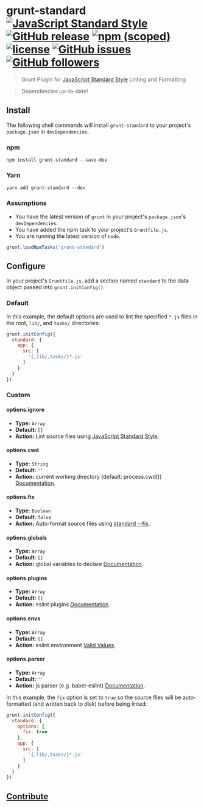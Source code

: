 # grunt-standard [![JavaScript Standard Style](https://img.shields.io/badge/code%20style-standard-brightgreen.svg)](http://standardjs.com/) [![GitHub release](https://img.shields.io/github/release/EasyAsABC123/grunt-standard.svg)](https://github.com/EasyAsABC123/grunt-standard/releases) [![npm (scoped)](https://img.shields.io/npm/v/grunt-standard.svg)](https://www.npmjs.com/package/grunt-standard) [![license](https://img.shields.io/badge/license-MIT-blue.svg)](https://github.com/EasyAsABC123/grunt-standard/blob/master/LICENSE) [![GitHub issues](https://img.shields.io/github/issues/EasyAsABC123/grunt-standard.svg)](https://github.com/EasyAsABC123/grunt-standard/issues) [![GitHub followers](https://img.shields.io/github/followers/EasyAsABC123.svg?style=social&label=Follow)](https://github.com/EasyAsABC123)

> Grunt Plugin for [JavaScript Standard Style](https://github.com/feross/standard) Linting and Formatting

> Dependencies up-to-date!

## Install

The following shell commands will install `grunt-standard` to your project's `package.json` in `devDependencies`.

### npm
```shell
npm install grunt-standard --save-dev
```

### Yarn
```shell
yarn add grunt-standard --dev
```

### Assumptions

- You have the latest version of `grunt` in your project's `package.json`'s `devDependencies`.
- You have added the npm task to your project's `Gruntfile.js`.
- You are running the latest version of `node`.

```javascript
grunt.loadNpmTasks('grunt-standard')
```

## Configure

In your project's `Gruntfile.js`, add a section named `standard` to the data object passed into `grunt.initConfig()`.

### Default

In this example, the default options are used to lint the specified `*.js` files in the root, `lib/`, and `tasks/` directories:

```javascript
grunt.initConfig({
  standard: {
    app: {
      src: [
        '{,lib/,tasks/}*.js'
      ]
    }
  }
})
```

### Custom

#### options.ignore

- **Type:** `Array`
- **Default:** `[]`
- **Action:** Lint source files using [JavaScript Standard Style](https://github.com/feross/standard#standardlintfilesfiles-opts-callback).

#### options.cwd

- **Type:** `String`
- **Default:** `''`
- **Action:** current working directory (default: process.cwd()) [Documentation](https://github.com/feross/standard#standardlintfilesfiles-opts-callback).

#### options.fix

- **Type:** `Boolean`
- **Default:** `false`
- **Action:** Auto-format source files using [standard --fix](https://github.com/feross/standard#is-there-an-automatic-formatter).

#### options.globals

- **Type:** `Array`
- **Default:** `[]`
- **Action:** global variables to declare [Documentation](https://github.com/feross/standard#standardlintfilesfiles-opts-callback).

#### options.plugins

- **Type:** `Array`
- **Default:** `[]`
- **Action:** eslint plugins [Documentation](https://github.com/feross/standard#standardlintfilesfiles-opts-callback).

#### options.envs

- **Type:** `Array`
- **Default:** `[]`
- **Action:** eslint environment [Valid Values](https://github.com/sindresorhus/globals/blob/master/globals.json).

#### options.parser

- **Type:** `Array`
- **Default:** `''`
- **Action:** js parser (e.g. babel-eslint) [Documentation](https://github.com/feross/standard#standardlintfilesfiles-opts-callback).

In this example, the `fix` option is set to `true` so the source files will be auto-formatted (and written back to disk) before being linted:

```javascript
grunt.initConfig({
  standard: {
    options: {
      fix: true
    },
    app: {
      src: [
        '{,lib/,tasks/}*.js'
      ]
    }
  }
})
```

## [Contribute](CONTRIBUTE.md)
